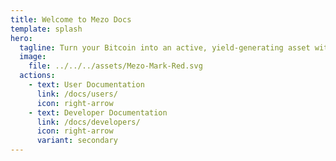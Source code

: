 ```yaml
---
title: Welcome to Mezo Docs
template: splash
hero:
  tagline: Turn your Bitcoin into an active, yield-generating asset with BitcoinFi.
  image:
    file: ../../../assets/Mezo-Mark-Red.svg
  actions:
    - text: User Documentation
      link: /docs/users/
      icon: right-arrow
    - text: Developer Documentation
      link: /docs/developers/
      icon: right-arrow
      variant: secondary
---
```

